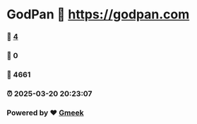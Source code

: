 # GodPan :link: https://godpan.com 
### :page_facing_up: [4](https://godpan.com/tag.html) 
### :speech_balloon: 0 
### :hibiscus: 4661 
### :alarm_clock: 2025-03-20 20:23:07 
### Powered by :heart: [Gmeek](https://github.com/Meekdai/Gmeek)
